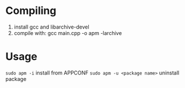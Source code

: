 # Compiling
1. install gcc and libarchive-devel
2. compile with: gcc main.cpp -o apm -larchive

# Usage

`sudo apm -i` install from APPCONF
`sudo apm -u <package name>` uninstall package
